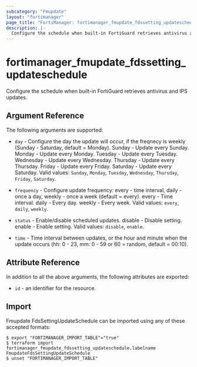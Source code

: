 ```yaml
---
subcategory: "Fmupdate"
layout: "fortimanager"
page_title: "FortiManager: fortimanager_fmupdate_fdssetting_updateschedule"
description: |-
  Configure the schedule when built-in FortiGuard retrieves antivirus and IPS updates.
---
```


# fortimanager_fmupdate_fdssetting_updateschedule
Configure the schedule when built-in FortiGuard retrieves antivirus and IPS updates.

## Argument Reference


The following arguments are supported:


* `day` - Configure the day the update will occur, if the freqnecy is weekly (Sunday - Saturday, default = Monday). Sunday - Update every Sunday. Monday - Update every Monday. Tuesday - Update every Tuesday. Wednesday - Update every Wednesday. Thursday - Update every Thursday. Friday - Update every Friday. Saturday - Update every Saturday. Valid values: `Sunday`, `Monday`, `Tuesday`, `Wednesday`, `Thursday`, `Friday`, `Saturday`.

* `frequency` - Configure update frequency: every - time interval, daily - once a day, weekly - once a week (default = every). every - Time interval. daily - Every day. weekly - Every week. Valid values: `every`, `daily`, `weekly`.

* `status` - Enable/disable scheduled updates. disable - Disable setting. enable - Enable setting. Valid values: `disable`, `enable`.

* `time` - Time interval between updates, or the hour and minute when the update occurs (hh: 0 - 23, mm: 0 - 59 or 60 = random, default = 00:10).


## Attribute Reference

In addition to all the above arguments, the following attributes are exported:
* `id` - an identifier for the resource.

## Import

Fmupdate FdsSettingUpdateSchedule can be imported using any of these accepted formats:
```
$ export "FORTIMANAGER_IMPORT_TABLE"="true"
$ terraform import fortimanager_fmupdate_fdssetting_updateschedule.labelname FmupdateFdsSettingUpdateSchedule
$ unset "FORTIMANAGER_IMPORT_TABLE"
```

